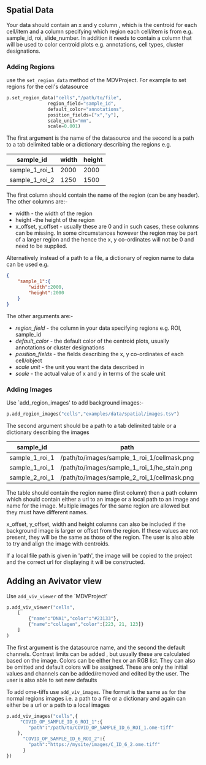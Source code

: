 
## Spatial Data
Your data should contain an x and y column , which is the centroid for each cell/item and a column specifying which region each cell/item is from e.g. sample_id, roi, slide_number. In addition it needs to contain a column that will be used to color centroid plots e.g. annotations, cell types, cluster designations.

### Adding Regions
use the `set_region_data` method of the MDVProject. For example to set regions for the cell's datasource
 ```python
p.set_region_data("cells","/path/to/file",
                region_field="sample_id",
                default_color="annotations",
                position_fields=["x","y"],
                scale_unit="mm",
                scale=0.001)
```
The first argument is the name of the datasource and the second is a path to a tab delimited table or a dictionary describing the regions e.g.

|sample_id|width|height|
|---------|-----|------|
|sample_1_roi_1|2000|2000|
|sample_1_roi_2|1250|1500|

The first column should contain the name of the region (can be any header). The other columns are:-
* width - the width of the region 
* height -the height of the region
* x_offset, y_offset - usually these are 0 and in such cases, these columns can be missing. In some circumstances however the region may be part of a larger region and the hence the x, y co-ordinates will not be 0 and need to be supplied.

Alternatively instead of a path to a file, a dictionary of region name to data can be used e.g.
```json
{
    "sample_1":{
        "width":2000,
        "height":2000
    }
}
```
The other arguments are:-

* *region_field* - the column in your data specifying regions e.g. ROI, sample_id
* *default_color* - the default color of the  centroid plots, usually annotations or cluster designations
* *position_fields* - the fields describing the x, y co-ordinates of each cell/object
* *scale unit* - the unit you want the data described in
* *scale* - the actual value of x and y in terms of the scale unit


### Adding Images

Use `add_region_images' to add background images:-
```python
p.add_region_images("cells","examples/data/spatial/images.tsv")
```
The second argument should be a path to a tab delimited table or a dictionary describing the images

|sample_id|path|name|
|---------|-----|------|
|sample_1_roi_1|/path/to/images/sample_1_roi_1/cellmask.png|cellmask|
|sample_1_roi_1|/path/to/images/sample_1_roi_1/he_stain.png|HE|
|sample_2_roi_1|/path/to/images/sample_2_roi_1/cellmask.png|cellmask|

The table should contain the region name (first column) then a path column which should contain either a url to an image or a local path to an image and name for the image. Multiple images for the same region are allowed but they must have different names.

x_offset, y_offset, width and height columns can also be included if the background image is larger or offset from the region. If these values are not present, they will be the same as those of the region. The user is also able to try and align the image with centroids.

If a local file path is given in 'path', the image will be copied to the project and the correct url for displaying it will be constructed.

## Adding an Avivator view

Use `add_viv_viewer` of the `MDVProject'

```python
p.add_viv_viewer("cells",
    [
        {"name":"DNA1","color":"#23133"},
        {"name":"collagen","color":[223, 21, 123]}
    ]
)
```

The first argument is the datasource name, and the second the default channels. Contrast limits can be added , but usually these are calculated based on the image. Colors can be either hex or an RGB list. They can also be omitted and default colors will be assigned. These are only the initial values and channels can be added/removed and edited by the user. The user is also able to set new defaults


To add ome-tiffs use `add_viv_images`. The format is the same as for the normal regions images i.e. a path to a file or a dictionary and again can either be a url or a path to a local images

```python
p.add_viv_images("cells",{
     "COVID_OP_SAMPLE_ID_6_ROI_1":{
        "path":"/path/to/COVID_OP_SAMPLE_ID_6_ROI_1.ome-tiff"
    },
      "COVID_OP_SAMPLE_ID_6_ROI_2":{
        "path":"https://mysite/images/C_ID_6_2.ome.tiff"
      }
})
```



